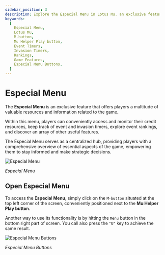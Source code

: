 ```yaml
---
sidebar_position: 3
description: Explore the Especial Menu in Lotus Mu, an exclusive feature offering players valuable resources, event and invasion timers, rankings, and more. Learn how to access the Especial Menu and utilize its functionality for an enhanced gaming experience.
keywords:
  [
    Especial Menu,
    Lotus Mu,
    M-button,
    Mu Helper Play button,
    Event Timers,
    Invasion Timers,
    Rankings,
    Game Features,
    Especial Menu Buttons,
  ]
---
```


# Especial Menu

The **Especial Menu** is an exclusive feature that offers players a multitude of valuable resources and information related to the game.

Within this menu, players can conveniently access and monitor their credit resources, keep track of event and invasion timers, explore event rankings, and discover an array of other useful features.

The Especial Menu serves as a centralized hub, providing players with a comprehensive overview of essential aspects of the game, empowering them to stay informed and make strategic decisions.

![Especial Menu](/img/client-features/especial-menu.jpg)

_Especial Menu_

## Open Especial Menu

To access the **Especial Menu**, simply click on the `M-button` situated at the top left corner of the screen, conveniently positioned next to the **Mu Helper Play button**.

Another way to use its functionality is by hitting the `Menu` button in the bottom right part of screen. You call also press the `"U"` key to achieve the same result.

![Especial Menu Buttons](/img/client-features/especial-menu-buttons.jpg)

_Especial Menu Buttons_
